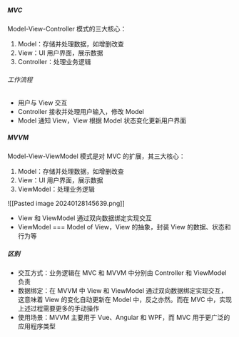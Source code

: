 ##### MVC

Model-View-Controller 模式的三大核心：

1. Model：存储并处理数据，如增删改查
2. View：UI 用户界面，展示数据
3. Controller：处理业务逻辑

###### 工作流程

- 用户与 View 交互
- Controller 接收并处理用户输入，修改 Model
- Model 通知 View，View 根据 Model 状态变化更新用户界面

##### MVVM

Model-View-ViewModel 模式是对 MVC 的扩展，其三大核心：

1. Model：存储并处理数据，如增删改查
2. View：UI 用户界面，展示数据
3. ViewModel：处理业务逻辑

![[Pasted image 20240128145639.png]]

- View 和 ViewModel 通过双向数据绑定实现交互
- ViewModel === Model of View，View 的抽象，封装 View 的数据、状态和行为等

##### 区别

- 交互方式：业务逻辑在 MVC 和 MVVM 中分别由 Controller 和 ViewModel 负责
- 数据绑定：在 MVVM 中 View 和 ViewModel 通过双向数据绑定实现交互，这意味着 View 的变化自动更新在 Model 中，反之亦然。而在 MVC 中，实现上述过程需要更多的手动操作
- 使用场景：MVVM 主要用于 Vue、Angular 和 WPF，而 MVC 用于更广泛的应用程序类型
